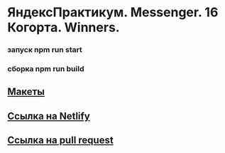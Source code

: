 # ЯндексПрактикум. Messenger. 16 Когорта. Winners.

### запуск npm run start
### сборка npm run build

## [Макеты](https://www.figma.com/file/stvahlrJtohhz9TNIdejFj/Messenger)
## [Ссылка на Netlify](https://deploy-preview-2--cute-selkie-6c98b2.netlify.app/)
## [Ссылка на pull request](https://github.com/Gulnazmd/middle.messenger.praktikum.yandex/pull/2)